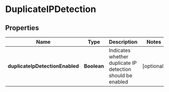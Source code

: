 # DuplicateIPDetection

## Properties
Name | Type | Description | Notes
------------ | ------------- | ------------- | -------------
**duplicateIpDetectionEnabled** | **Boolean** | Indicates whether duplicate IP detection should be enabled |  [optional]
